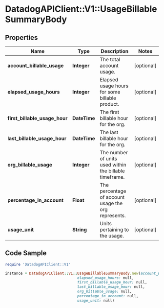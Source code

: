 # DatadogAPIClient::V1::UsageBillableSummaryBody

## Properties

Name | Type | Description | Notes
------------ | ------------- | ------------- | -------------
**account_billable_usage** | **Integer** | The total account usage. | [optional] 
**elapsed_usage_hours** | **Integer** | Elapsed usage hours for some billable product. | [optional] 
**first_billable_usage_hour** | **DateTime** | The first billable hour for the org. | [optional] 
**last_billable_usage_hour** | **DateTime** | The last billable hour for the org. | [optional] 
**org_billable_usage** | **Integer** | The number of units used within the billable timeframe. | [optional] 
**percentage_in_account** | **Float** | The percentage of account usage the org represents. | [optional] 
**usage_unit** | **String** | Units pertaining to the usage. | [optional] 

## Code Sample

```ruby
require 'DatadogAPIClient::V1'

instance = DatadogAPIClient::V1::UsageBillableSummaryBody.new(account_billable_usage: null,
                                 elapsed_usage_hours: null,
                                 first_billable_usage_hour: null,
                                 last_billable_usage_hour: null,
                                 org_billable_usage: null,
                                 percentage_in_account: null,
                                 usage_unit: null)
```


